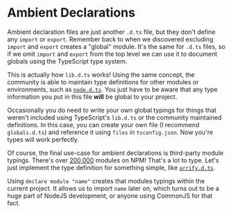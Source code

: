 # Ambient Declarations

Ambient declaration files are just another `.d.ts` file, but they don't define any `import` or `export`. Remember back to when we discovered excluding `import` and `export` creates a "global" module. It's the same for `.d.ts` files, so if we omit `import` and `export` from the top level we can use it to document globals using the TypeScript type system.

This is actually how `lib.d.ts` works! Using the same concept, the community is able to maintain type definitions for other modules or environments, such as [`node.d.ts`](https://github.com/DefinitelyTyped/DefinitelyTyped/blob/master/node/node.d.ts). You just have to be aware that any type information you put in this file **will** be global to your project.

Occasionally you do need to write your own global typings for things that weren't included using TypeScript's `lib.d.ts` or the community maintained definitions. In this case, you can create your own file (I recommend `globals.d.ts`) and reference it using `files` in `tsconfig.json`. Now you're types will work perfectly.

Of course, the final use-case for ambient declarations is third-party module typings. There's over [200,000](http://www.modulecounts.com/) modules on NPM! That's a lot to type. Let's just implement the type definition for something simple, like [`arrify.d.ts`](arrify.d.ts).

Using `declare module "name"` creates that modules typings within the current project. It allows us to import `name` later on, which turns out to be a huge part of NodeJS development, or anyone using CommonJS for that fact.
